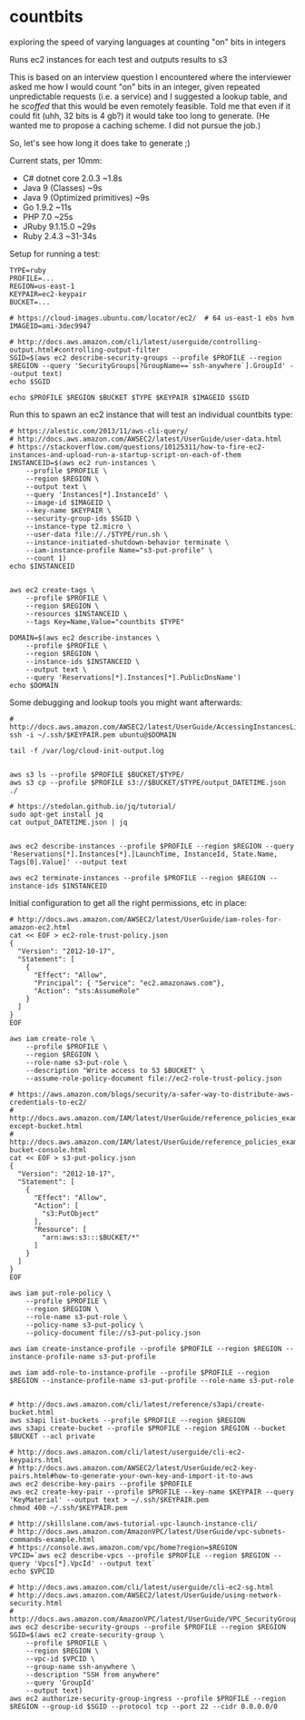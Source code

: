 countbits
=========

exploring the speed of varying languages at counting "on" bits in integers

Runs ec2 instances for each test and outputs results to s3

This is based on an interview question I encountered where the interviewer asked me
how I would count "on" bits in an integer, given repeated unpredictable requests (i.e. a service)
and I suggested a lookup table, and he *scoffed* that this would be even remotely feasible.
Told me that even if it could fit (uhh, 32 bits is 4 gb?) it would take too long to generate.
(He wanted me to propose a caching scheme.  I did not pursue the job.)

So, let's see how long it does take to generate ;)


Current stats, per 10mm:
- C# dotnet core 2.0.3 ~1.8s
- Java 9 (Classes) ~9s
- Java 9 (Optimized primitives) ~9s
- Go 1.9.2 ~11s
- PHP 7.0 ~25s
- JRuby 9.1.15.0 ~29s
- Ruby 2.4.3 ~31-34s


Setup for running a test:
```
TYPE=ruby
PROFILE=...
REGION=us-east-1
KEYPAIR=ec2-keypair
BUCKET=...

# https://cloud-images.ubuntu.com/locator/ec2/  # 64 us-east-1 ebs hvm
IMAGEID=ami-3dec9947

# http://docs.aws.amazon.com/cli/latest/userguide/controlling-output.html#controlling-output-filter
SGID=$(aws ec2 describe-security-groups --profile $PROFILE --region $REGION --query 'SecurityGroups[?GroupName==`ssh-anywhere`].GroupId' --output text)
echo $SGID

echo $PROFILE $REGION $BUCKET $TYPE $KEYPAIR $IMAGEID $SGID
```


Run this to spawn an ec2 instance that will test an individual countbits type:
```
# https://alestic.com/2013/11/aws-cli-query/
# http://docs.aws.amazon.com/AWSEC2/latest/UserGuide/user-data.html
# https://stackoverflow.com/questions/10125311/how-to-fire-ec2-instances-and-upload-run-a-startup-script-on-each-of-them
INSTANCEID=$(aws ec2 run-instances \
    --profile $PROFILE \
    --region $REGION \
    --output text \
    --query 'Instances[*].InstanceId' \
    --image-id $IMAGEID \
    --key-name $KEYPAIR \
    --security-group-ids $SGID \
    --instance-type t2.micro \
    --user-data file://./$TYPE/run.sh \
    --instance-initiated-shutdown-behavior terminate \
    --iam-instance-profile Name="s3-put-profile" \
    --count 1)
echo $INSTANCEID


aws ec2 create-tags \
    --profile $PROFILE \
    --region $REGION \
    --resources $INSTANCEID \
    --tags Key=Name,Value="countbits $TYPE"

DOMAIN=$(aws ec2 describe-instances \
    --profile $PROFILE \
    --region $REGION \
    --instance-ids $INSTANCEID \
    --output text \
    --query 'Reservations[*].Instances[*].PublicDnsName')
echo $DOMAIN
```


Some debugging and lookup tools you might want afterwards:
```
# http://docs.aws.amazon.com/AWSEC2/latest/UserGuide/AccessingInstancesLinux.html
ssh -i ~/.ssh/$KEYPAIR.pem ubuntu@$DOMAIN

tail -f /var/log/cloud-init-output.log


aws s3 ls --profile $PROFILE $BUCKET/$TYPE/
aws s3 cp --profile $PROFILE s3://$BUCKET/$TYPE/output_DATETIME.json ./

# https://stedolan.github.io/jq/tutorial/
sudo apt-get install jq
cat output_DATETIME.json | jq


aws ec2 describe-instances --profile $PROFILE --region $REGION --query 'Reservations[*].Instances[*].[LaunchTime, InstanceId, State.Name, Tags[0].Value]' --output text

aws ec2 terminate-instances --profile $PROFILE --region $REGION --instance-ids $INSTANCEID
```


Initial configuration to get all the right permissions, etc in place:
```
# http://docs.aws.amazon.com/AWSEC2/latest/UserGuide/iam-roles-for-amazon-ec2.html
cat << EOF > ec2-role-trust-policy.json
{
  "Version": "2012-10-17",
  "Statement": [
    {
      "Effect": "Allow",
      "Principal": { "Service": "ec2.amazonaws.com"},
      "Action": "sts:AssumeRole"
    }
  ]
}
EOF

aws iam create-role \
    --profile $PROFILE \
    --region $REGION \
    --role-name s3-put-role \
    --description "Write access to S3 $BUCKET" \
    --assume-role-policy-document file://ec2-role-trust-policy.json

# https://aws.amazon.com/blogs/security/a-safer-way-to-distribute-aws-credentials-to-ec2/
# http://docs.aws.amazon.com/IAM/latest/UserGuide/reference_policies_examples_s3_deny-except-bucket.html
# http://docs.aws.amazon.com/IAM/latest/UserGuide/reference_policies_examples_s3_rw-bucket-console.html
cat << EOF > s3-put-policy.json
{
  "Version": "2012-10-17",
  "Statement": [
    {
      "Effect": "Allow",
      "Action": [
        "s3:PutObject"
      ],
      "Resource": [
        "arn:aws:s3:::$BUCKET/*"
      ]
    }
  ]
}
EOF

aws iam put-role-policy \
    --profile $PROFILE \
    --region $REGION \
    --role-name s3-put-role \
    --policy-name s3-put-policy \
    --policy-document file://s3-put-policy.json

aws iam create-instance-profile --profile $PROFILE --region $REGION --instance-profile-name s3-put-profile

aws iam add-role-to-instance-profile --profile $PROFILE --region $REGION --instance-profile-name s3-put-profile --role-name s3-put-role


# http://docs.aws.amazon.com/cli/latest/reference/s3api/create-bucket.html
aws s3api list-buckets --profile $PROFILE --region $REGION
aws s3api create-bucket --profile $PROFILE --region $REGION --bucket $BUCKET --acl private

# http://docs.aws.amazon.com/cli/latest/userguide/cli-ec2-keypairs.html
# http://docs.aws.amazon.com/AWSEC2/latest/UserGuide/ec2-key-pairs.html#how-to-generate-your-own-key-and-import-it-to-aws
aws ec2 describe-key-pairs --profile $PROFILE
aws ec2 create-key-pair --profile $PROFILE --key-name $KEYPAIR --query 'KeyMaterial' --output text > ~/.ssh/$KEYPAIR.pem
chmod 400 ~/.ssh/$KEYPAIR.pem

# http://skillslane.com/aws-tutorial-vpc-launch-instance-cli/
# http://docs.aws.amazon.com/AmazonVPC/latest/UserGuide/vpc-subnets-commands-example.html
# https://console.aws.amazon.com/vpc/home?region=$REGION
VPCID=`aws ec2 describe-vpcs --profile $PROFILE --region $REGION --query 'Vpcs[*].VpcId' --output text`
echo $VPCID

# http://docs.aws.amazon.com/cli/latest/userguide/cli-ec2-sg.html
# http://docs.aws.amazon.com/AWSEC2/latest/UserGuide/using-network-security.html
# http://docs.aws.amazon.com/AmazonVPC/latest/UserGuide/VPC_SecurityGroups.html#VPC_Security_Group_Differences
aws ec2 describe-security-groups --profile $PROFILE --region $REGION
SGID=$(aws ec2 create-security-group \
    --profile $PROFILE \
    --region $REGION \
    --vpc-id $VPCID \
    --group-name ssh-anywhere \
    --description "SSH from anywhere"
    --query 'GroupId'
    --output text)
aws ec2 authorize-security-group-ingress --profile $PROFILE --region $REGION --group-id $SGID --protocol tcp --port 22 --cidr 0.0.0.0/0
```


